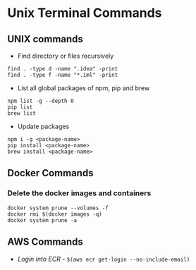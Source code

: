 # Unix Terminal Commands

## UNIX commands
* Find directory or files recursively
```
find . -type d -name ".idea" -print
find . -type f -name "*.iml" -print
```

* List all global packages of npm, pip and brew
```
npm list -g --depth 0
pip list
brew list
```

* Update packages
```
npm i -g <package-name>
pip install <package-name>
brew install <package-name>

```

## Docker Commands

### Delete the docker images and containers
```
docker system prune --volumes -f
docker rmi $(docker images -q)
docker system prune -a

```

## AWS Commands

* *Login into ECR* - `$(aws ecr get-login --no-include-email)`
